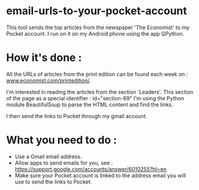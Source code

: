 # email-urls-to-your-pocket-account

This tool sends the top articles from the newspaper 'The Economist' to my Pocket account.
I run on it on my Android phone using the app QPython.

# How it's done :

All the URLs of articles from the print edition can be found each week on : www.economist.com/printedition/.

I'm interested in reading the articles from the section 'Leaders'. This section of the page as a special identifier : id="section-69"
I'm using the Python module BeautifulSoup to parse the HTML content and find the links.

I then send the links to Pocket through my gmail account.

# What you need to do :

- Use a Gmail email address.
- Allow apps to send emails for you, see : https://support.google.com/accounts/answer/6010255?hl=en
- Make sure your Pocket account is linked to the address email you will use to send the links to Pocket.
